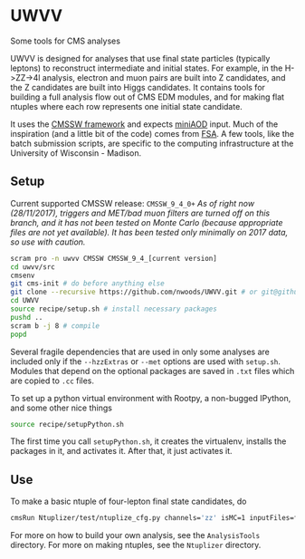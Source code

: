 # UWVV
Some tools for CMS analyses

UWVV is designed for analyses that use final state particles (typically leptons) to reconstruct intermediate and initial states. For example, in the H->ZZ->4l analysis, electron and muon pairs are built into Z candidates, and the Z candidates are built into Higgs candidates. It contains tools for building a full analysis flow out of CMS EDM modules, and for making flat ntuples where each row represents one initial state candidate.

It uses the [CMSSW framework](https://github.com/cms-sw/cmssw) and expects [miniAOD](https://twiki.cern.ch/twiki/bin/view/CMSPublic/WorkBookMiniAOD2017) input. Much of the inspiration (and a little bit of the code) comes from [FSA](https://github.com/uwcms/FinalStateAnalysis/). A few tools, like the batch submission scripts, are specific to the computing infrastructure at the University of Wisconsin - Madison.

## Setup
Current supported CMSSW release: `CMSSW_9_4_0+`
_As of right now (28/11/2017), triggers and MET/bad muon filters are turned off on this branch, and it has not been tested on Monte Carlo (because appropriate files are not yet available). It has been tested only minimally on 2017 data, so use with caution._


```bash
scram pro -n uwvv CMSSW CMSSW_9_4_[current version]
cd uwvv/src
cmsenv
git cms-init # do before anything else
git clone --recursive https://github.com/nwoods/UWVV.git # or git@github.com:nwoods/UWVV.git if you prefer that
cd UWVV
source recipe/setup.sh # install necessary packages
pushd ..
scram b -j 8 # compile
popd
```
Several fragile dependencies that are used in only some analyses are included only if the `--hzzExtras` or `--met` options are used with `setup.sh`. Modules that depend on the optional packages are saved in `.txt` files which are copied to `.cc` files.

To set up a python virtual environment with Rootpy, a non-bugged IPython, and some other nice things

```bash
source recipe/setupPython.sh
```

The first time you call `setupPython.sh`, it creates the virtualenv, installs the packages in it, and activates it.
After that, it just activates it.


## Use
To make a basic ntuple of four-lepton final state candidates, do

```bash
cmsRun Ntuplizer/test/ntuplize_cfg.py channels='zz' isMC=1 inputFiles=file:aNiceMonteCarloFile.root
```

For more on how to build your own analysis, see the `AnalysisTools` directory. For more on making ntuples, see the `Ntuplizer` directory.